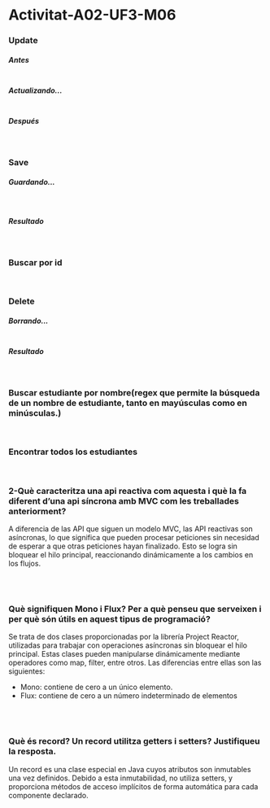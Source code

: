 # Activitat-A02-UF3-M06

<h3>Update</h3>
<h5>Antes</h5>
<img src="img/image.png" alt="">
<h5>Actualizando...</h5>
<img src="img/image-1.png" alt="">
<h5>Después</h5>
<img src="img/image-2.png" alt=""></br></br>
<h3>Save</h3>
<h5>Guardando...</h5>
<img src="img/image-3.png" alt="">
<img src="img/image-5.png" alt="">
<h5>Resultado</h5>
<img src="img/image-6.png" alt=""></br></br>
<h3>Buscar por id</h3>
<img src="img/image-7.png" alt=""></br></br>
<h3>Delete</h3>
<h5>Borrando...</h5>
<img src="img/image-8.png" alt="">
<h5>Resultado</h5>
<img src="img/image-9.png" alt=""></br></br>
<h3>Buscar estudiante por nombre(regex que permite la búsqueda de un nombre de estudiante, tanto en mayúsculas como en minúsculas.)</h3>
<img src="img/image-10.png" alt=""></br></br>
<h3>Encontrar todos los estudiantes</h3>
<img src="img/image-11.png" alt=""></br></br>
<h3>2-Què caracteritza una api reactiva com aquesta i què la fa diferent d’una api síncrona amb MVC com les treballades anteriorment?</h3>
<p>A diferencia de las API que siguen un modelo MVC, las API reactivas son asíncronas, lo que significa que pueden procesar peticiones sin necesidad de esperar a que otras peticiones hayan finalizado. Esto se logra sin bloquear el hilo principal, reaccionando dinámicamente a los cambios en los flujos.</p></br></br>
<h3>Què signifiquen Mono i Flux? Per a què penseu que serveixen i per què són útils en aquest tipus de programació?</h3>
<p>Se trata de dos clases proporcionadas por la librería Project Reactor, utilizadas para trabajar con operaciones asíncronas sin bloquear el hilo principal. Estas clases pueden manipularse dinámicamente mediante operadores como map, filter, entre otros. Las diferencias entre ellas son las siguientes:</p>
<ul>
<li>Mono: contiene de cero a un único elemento.</li>
<li>Flux: contiene de cero a un número indeterminado de elementos</li>
</ul>
</br></br>
<h3>Què és record? Un record utilitza getters i setters? Justifiqueu la resposta.</h3>
<p>Un record es una clase especial en Java cuyos atributos son inmutables una vez definidos. Debido a esta inmutabilidad, no utiliza setters, y proporciona métodos de acceso implícitos de forma automática para cada componente declarado.</p>


